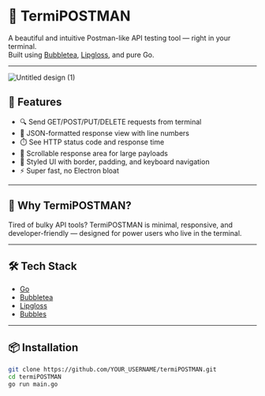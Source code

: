 # 🧪 TermiPOSTMAN

A beautiful and intuitive Postman-like API testing tool — right in your terminal.  
Built using [Bubbletea](https://github.com/charmbracelet/bubbletea), [Lipgloss](https://github.com/charmbracelet/lipgloss), and pure Go.

---

![Untitled design (1)](https://github.com/user-attachments/assets/61351da6-46e1-4d87-946e-077994814828)


## 🚀 Features

- 🔍 Send GET/POST/PUT/DELETE requests from terminal
- 🧾 JSON-formatted response view with line numbers
- ⏱️ See HTTP status code and response time
- 🔁 Scrollable response area for large payloads
- 🎨 Styled UI with border, padding, and keyboard navigation
- ⚡ Super fast, no Electron bloat

---

## 🎯 Why TermiPOSTMAN?

Tired of bulky API tools? TermiPOSTMAN is minimal, responsive, and developer-friendly — designed for power users who live in the terminal.

---

## 🛠 Tech Stack

- [Go](https://golang.org)
- [Bubbletea](https://github.com/charmbracelet/bubbletea)
- [Lipgloss](https://github.com/charmbracelet/lipgloss)
- [Bubbles](https://github.com/charmbracelet/bubbles)

---

## 📦 Installation

```bash
git clone https://github.com/YOUR_USERNAME/termiPOSTMAN.git
cd termiPOSTMAN
go run main.go
```

